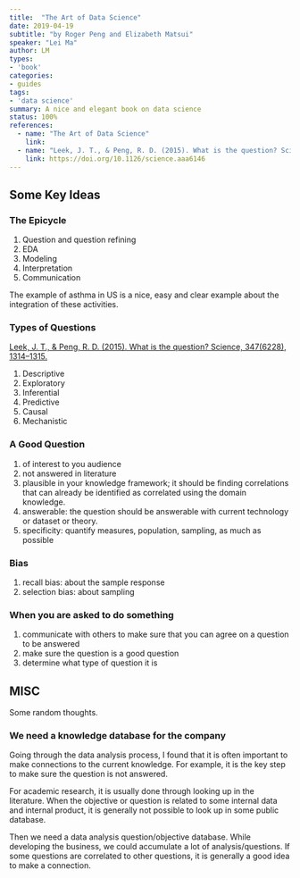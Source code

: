 ```yaml
---
title:  "The Art of Data Science"
date: 2019-04-19
subtitle: "by Roger Peng and Elizabeth Matsui"
speaker: "Lei Ma"
author: LM
types:
- 'book'
categories:
- guides
tags:
- 'data science'
summary: A nice and elegant book on data science
status: 100%
references:
  - name: "The Art of Data Science"
    link:
  - name: "Leek, J. T., & Peng, R. D. (2015). What is the question? Science, 347(6228), 1314–1315."
    link: https://doi.org/10.1126/science.aaa6146
---
```


## Some Key Ideas

### The Epicycle

1. Question and question refining
2. EDA
3. Modeling
4. Interpretation
5. Communication

The example of asthma in US is a nice, easy and clear example about the integration of these activities.


### Types of Questions

[Leek, J. T., & Peng, R. D. (2015). What is the question? Science, 347(6228), 1314–1315.](https://doi.org/10.1126/science.aaa6146)

1. Descriptive
2. Exploratory
3. Inferential
4. Predictive
5. Causal
6. Mechanistic


### A Good Question

1. of interest to you audience
2. not answered in literature
3. plausible in your knowledge framework; it should be finding correlations that can already be identified as correlated using the domain knowledge.
4. answerable: the question should be answerable with current technology or dataset or theory.
5. specificity: quantify measures, population, sampling, as much as possible

### Bias

1. recall bias: about the sample response
2. selection bias: about sampling

### When you are asked to do something

1. communicate with others to make sure that you can agree on a question to be answered
2. make sure the question is a good question
3. determine what type of question it is

## MISC

Some random thoughts.

### We need a knowledge database for the company

Going through the data analysis process, I found that it is often important to make connections to the current knowledge. For example, it is the key step to make sure the question is not answered.

For academic research, it is usually done through looking up in the literature. When the objective or question is related to some internal data and internal product, it is generally not possible to look up in some public database.

Then we need a data analysis question/objective database. While developing the business, we could accumulate a lot of analysis/questions. If some questions are correlated to other questions, it is generally a good idea to make a connection.


